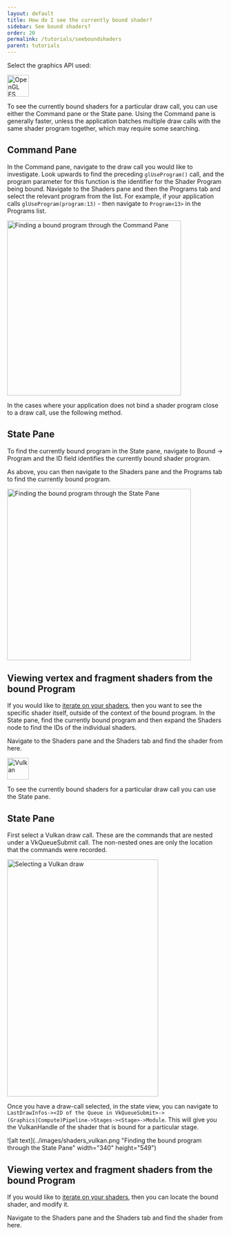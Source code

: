 ```yaml
---
layout: default
title: How do I see the currently bound shader?
sidebar: See bound shaders?
order: 20
permalink: /tutorials/seeboundshaders
parent: tutorials
---
```


Select the graphics API used:

<div class="tab" id="OpenGL ES" markdown="1">
<img class="display" src="../images/opengles.svg" alt="OpenGL ES" height="50"/>

To see the currently bound shaders for a particular draw call, you can use either the Command pane or the State pane. Using the Command pane is generally faster, unless the application batches multiple draw calls with the same shader program together, which may require some searching.

## Command Pane

In the Command pane, navigate to the draw call you would like to investigate. Look upwards to find the preceding `glUseProgram()` call, and the program parameter for this function is the identifier for the Shader Program being bound. Navigate to the Shaders pane and then the Programs tab and select the relevant program from the list. For example, if your application calls `glUseProgram(program:13)` - then navigate to `Program<13>` in the Programs list.

<img src="../images/gles/commands_find_program.png" alt="Finding a bound program through the Command Pane" width="403" height="405">

In the cases where your application does not bind a shader program close to a draw call, use the following method.

## State Pane

To find the currently bound program in the State pane, navigate to Bound &rarr; Program and the ID field identifies the currently bound shader program.

As above, you can then navigate to the Shaders pane and the Programs tab to find the currently bound program.

<img src="../images/gles/get_shader_id.png" alt="Finding the bound program through the State Pane" width="426" height="397">

## Viewing vertex and fragment shaders from the bound Program

If you would like to [iterate on your shaders](../tutorials/iterateonshaders), then you want to see the specific shader itself, outside of the context of the bound program. In the State pane, find the currently bound program and then expand the Shaders node to find the IDs of the individual shaders.

Navigate to the Shaders pane and the Shaders tab and find the shader from here.

</div>

<div class="tab" id="Vulkan" markdown="1">
<img class="display" src="../images/vulkan.svg" alt="Vulkan" height="50">

To see the currently bound shaders for a particular draw call you can use the State pane.

## State Pane

First select a Vulkan draw call. These are the commands that are nested under a VkQueueSubmit call. The non-nested ones are only the location that the commands were recorded.

<img src="../images/vulkan_commands.png" alt="Selecting a Vulkan draw" width="350" height="549">

Once you have a draw-call selected, in the state view, you can navigate to `LastDrawInfos-><ID of the Queue in VkQueueSubmit>->(Graphics|Compute)Pipeline->Stages-><Stage>->Module`. This will give you the VulkanHandle of the shader that is bound for a particular stage.

![alt text](../images/shaders_vulkan.png "Finding the bound program through the State Pane" width="340" height="549")

## Viewing vertex and fragment shaders from the bound Program

If you would like to [iterate on your shaders](../tutorials/iterateonshaders), then you can locate the bound shader, and modify it.

Navigate to the Shaders pane and the Shaders tab and find the shader from here.

</div>

